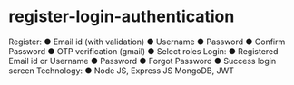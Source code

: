 # register-login-authentication
Register: ● Email id (with validation) ● Username ● Password ● Confirm Password ● OTP verification (gmail) ● Select roles   Login:  ● Registered Email id or Username ● Password ● Forgot Password ● Success login screen Technology:  ●  Node JS, Express JS MongoDB, JWT
